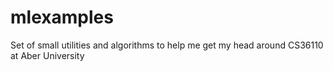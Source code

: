 mlexamples
==========

Set of small utilities and algorithms to help me get my head around CS36110 at Aber University